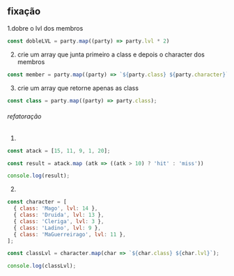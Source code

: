 ## fixação
1.dobre o lvl dos membros
```js
const dobleLVL = party.map((party) => party.lvl * 2)
```
2. crie um array que junta primeiro a class e depois o character dos membros
```js
const member = party.map((party) => `${party.class} ${party.character}`);
```

3. crie um array que retorne apenas as class 
```js
const class = party.map((party) => party.class);
```
###### refatoração

1.
```js
const atack = [15, 11, 9, 1, 20];

const result = atack.map (atk => ((atk > 10) ? 'hit' : 'miss'))

console.log(result);
```

2.
```js
const character = [
  { class: 'Mago', lvl: 14 },
  { class: 'Druida', lvl: 13 },
  { class: 'Cleriga', lvl: 3 },
  { class: 'Ladino', lvl: 9 },
  { class: 'MaGuerreirago', lvl: 11 },
];

const classLvl = character.map(char => `${char.class} ${char.lvl}`);

console.log(classLvl);

```

